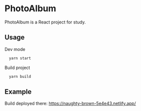 # PhotoAlbum

PhotoAlbum is a React project for study.

## Usage

Dev mode

```js
  yarn start
```

Build project

```js
  yarn build
```

## Example

Build deployed there: https://naughty-brown-5e4e43.netlify.app/